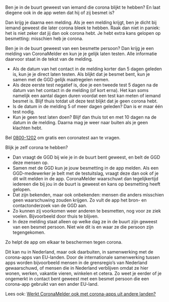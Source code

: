 Ben je in de buurt geweest van iemand die corona blijkt te hebben? En laat diegene ook in de app weten dat hij of zij besmet is?

Dan krijg je daarna een melding. Als je een melding krijgt, ben je dicht bij iemand geweest die later corona bleek te hebben. Raak dan niet in paniek: het is niet zeker dat jij dan ook corona hebt. Je hebt extra kans gelopen op besmetting: misschien heb je corona.

Ben je in de buurt geweest van een besmette persoon? Dan krijg je een melding van CoronaMelder en kun je je gelijk laten testen. Alle informatie daarvoor staat in de tekst van de melding.

- Als de datum van het contact in de melding korter dan 5 dagen geleden is, kun je je  direct laten testen. Als blijkt dat je besmet bent, kun je samen met de GGD gelijk maatregelen nemen.
- Als deze eerste test negatief is, doe je een tweede test 5 dagen na de datum van het contact in de melding (of kort erna). Het kan soms namelijk een aantal dagen duren voordat een test kan meten of iemand besmet is. Blijf thuis totdat uit deze test blijkt dat je geen corona hebt.
- Is de datum in de melding 5 of meer dagen geleden? Dan is er maar één test nodig. 
- Kun je geen test laten doen? Blijf dan thuis tot en met 10 dagen na de datum in de melding. Daarna mag je weer naar buiten als je geen klachten hebt.

Bel <a href="tel:08001202">0800-1202</a> om gratis een coronatest aan te vragen.

Blijk je zelf corona te hebben?

- Dan vraagt de GGD bij wie je in de buurt bent geweest, en belt de GGD deze mensen op.
- Samen met de GGD kun je jouw besmetting in de app melden. Als een GGD-medewerker je belt met de testuitslag, vraagt deze dan ook of je dit wilt melden in de app. CoronaMelder waarschuwt dan tegelijkertijd iedereen die bij jou in de buurt is geweest en kans op besmetting heeft gelopen.
- Dat zijn bekenden, maar ook onbekenden: mensen die anders misschien geen waarschuwing zouden krijgen. Zo vult de app het bron- en contactonderzoek van de GGD aan.
- Zo kunnen zij voorkomen weer anderen te besmetten, nog voor ze ziek voelen. Bijvoorbeeld door thuis te blijven.
- In deze melding staat alleen op welke dag ze in de buurt zijn geweest van een besmet persoon. Niet wie dit is en waar ze die persoon zijn tegengekomen.

Zo helpt de app om elkaar te beschermen tegen corona.

Dit kan nu in Nederland, maar ook daarbuiten, in samenwerking met de corona-apps van EU-landen. Door de internationale samenwerking tussen apps worden bijvoorbeeld mensen in de grensregio’s van Nederland gewaarschuwd, of mensen die in Nederland verblijven omdat ze hier wonen, werken, vakantie vieren, winkelen et cetera. Zo weet je eerder of je ongemerkt in contact bent geweest met een besmet persoon die een corona-app gebruikt van een ander EU-land. 

Lees ook: [Werkt CoronaMelder ook met corona-apps uit andere landen?](/{{page.lang}}/faq/13-gebruik-app-uit-ander-land)

